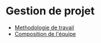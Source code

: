 # Gestion de projet

- [Methodologie de travail](./methodologie-travail.md)
- [Composition de l'équipe](./composition-equipe.md)
